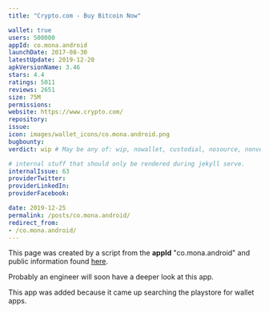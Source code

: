 ```yaml
---
title: "Crypto.com - Buy Bitcoin Now"

wallet: true
users: 500000
appId: co.mona.android
launchDate: 2017-08-30
latestUpdate: 2019-12-20
apkVersionName: 3.46
stars: 4.4
ratings: 5011
reviews: 2651
size: 75M
permissions:
website: https://www.crypto.com/
repository:
issue:
icon: images/wallet_icons/co.mona.android.png
bugbounty:
verdict: wip # May be any of: wip, nowallet, custodial, nosource, nonverifiable, verifiable, bounty, cert1, cert2, cert3

# internal stuff that should only be rendered during jekyll serve.
internalIssue: 63
providerTwitter:
providerLinkedIn:
providerFacebook:

date: 2019-12-25
permalink: /posts/co.mona.android/
redirect_from:
- /co.mona.android/
---
```


This page was created by a script from the **appId** "co.mona.android" and public
information found
[here](https://play.google.com/store/apps/details?id=co.mona.android).

Probably an engineer will soon have a deeper look at this app.

This app was added because it came up searching the playstore for wallet apps.
